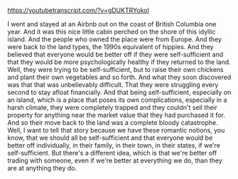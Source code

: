https://youtubetranscript.com/?v=gDUKTRYokoI

 I went and stayed at an Airbnb out on the coast of British Columbia one year. And it was this nice little cabin perched on the shore of this idyllic island. And the people who owned the place were from Europe. And they were back to the land types, the 1990s equivalent of hippies. And they believed that everyone would be better off if they were self-sufficient and that they would be more psychologically healthy if they returned to the land. Well, they were trying to be self-sufficient, but to raise their own chickens and plant their own vegetables and so forth. And what they soon discovered was that that was unbelievably difficult. That they were struggling every second to stay afloat financially. And that being self-sufficient, especially on an island, which is a place that poses its own complications, especially in a harsh climate, they were completely trapped and they couldn't sell their property for anything near the market value that they had purchased it for. And so their move back to the land was a complete bloody catastrophe. Well, I want to tell that story because we have these romantic notions, you know, that we should all be self-sufficient and that everyone would be better off individually, in their family, in their town, in their states, if we're self-sufficient. But there's a different idea, which is that we're better off trading with someone, even if we're better at everything we do, than they are at anything they do.